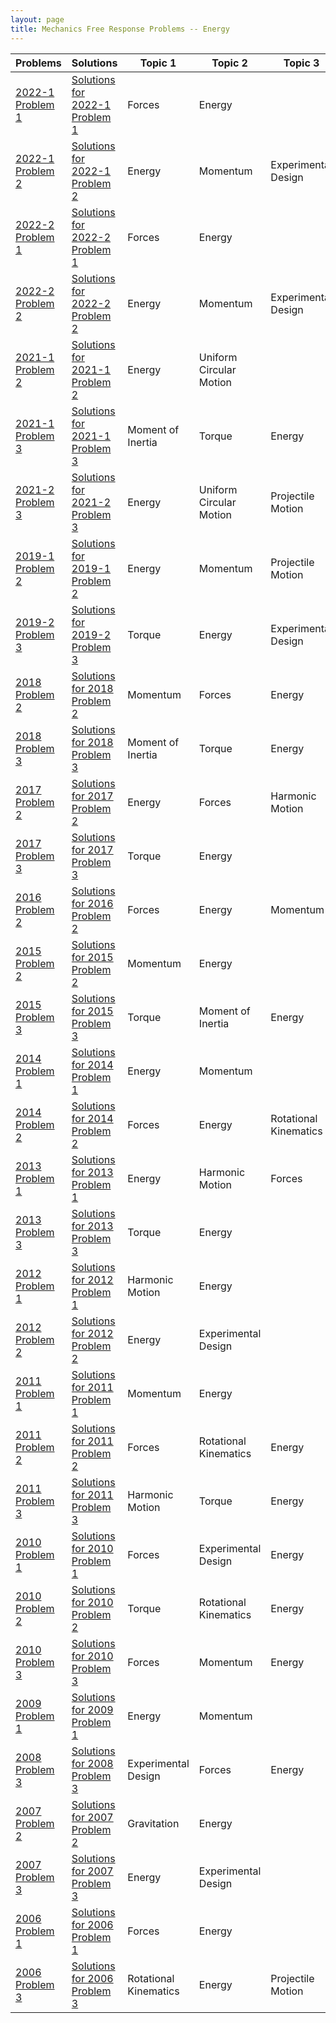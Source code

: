 ```yaml
---
layout: page
title: Mechanics Free Response Problems -- Energy
---
```


| Problems                                                                                                  | Solutions                                                                                                                                            | Topic 1               | Topic 2                 | Topic 3               |
| --------------------------------------------------------------------------------------------------------- | ---------------------------------------------------------------------------------------------------------------------------------------------------- | --------------------- | ----------------------- | --------------------- |
| [2022-1 Problem 1](https://drive.google.com/file/d/1BxboPbMxup9kIiCNHLxAVOpJKsxogJSx/view?usp=share_link) | [Solutions for 2022-1 Problem 1](https://drive.google.com/file/d/1CJRK7vCG4F_lkXcmsO1iSAHF-XsBmWER/view?usp=share_link)                              | Forces                | Energy                  |                       |
| [2022-1 Problem 2](https://drive.google.com/file/d/1BysNFhkSoER7z_rOI4EqisbPYnz9P92A/view?usp=share_link) | [Solutions for 2022-1 Problem 2](https://drive.google.com/file/d/1CMjaKj3el21I8XmybepH0hQ-XlXvWI-c/view?usp=share_link)                              | Energy                | Momentum                | Experimental Design   |
| [2022-2 Problem 1](https://drive.google.com/file/d/1C1ESKT_LLLpypRWFLGMktHk9Y0HnYnRo/view?usp=share_link) | [Solutions for 2022-2 Problem 1](https://drive.google.com/file/d/1CO6PMGKXP58eA_sNfJUTkSNux2TOcVwl/view?usp=share_link)                              | Forces                | Energy                  |                       |
| [2022-2 Problem 2](https://drive.google.com/file/d/1C1LytlvOQIiIZ5frhXYDM7958Wid72K-/view?usp=share_link) | [Solutions for 2022-2 Problem 2](https://drive.google.com/file/d/1COFJaeRa6Jwf_FQ3BMse-bsXqW6BtbpO/view?usp=share_link)                              | Energy                | Momentum                | Experimental Design   |
| [2021-1 Problem 2](https://drive.google.com/file/d/1C4fsQVDJKLN-xh-Q9x3hNl-VAkM2N6wq/view?usp=share_link) | [Solutions for 2021-1 Problem 2](https://drive.google.com/file/d/1CTEz5DBkuWFgQ6DRp-k0vr3tEY6U5apf/view?usp=share_link)                              | Energy                | Uniform Circular Motion |                       |
| [2021-1 Problem 3](https://drive.google.com/file/d/1C4psXCT-8GB7l_HXVpmYOVH_Chu8Kxtj/view?usp=share_link) | [Solutions for 2021-1 Problem 3](https://drive.google.com/file/d/1Ca7v7XsStpdSIT8WQ_NtZVvrR6qXQVj9/view?usp=share_link)                              | Moment of Inertia     | Torque                  | Energy                |
| [2021-2 Problem 3](https://drive.google.com/file/d/1C7xi2yCyfWGTp9jzBJc_2w3wgLe21JCr/view?usp=share_link) | [Solutions for 2021-2 Problem 3](https://drive.google.com/file/d/1Cf4NrNqdXZDc2EbIuB8TdaovTlgkNrvu/view?usp=share_link)                              | Energy                | Uniform Circular Motion | Projectile Motion     |
| [2019-1 Problem 2](https://drive.google.com/file/d/1CBt8FZAQ3IYxkwJSOtn3yJ1fNMlDaCse/view?usp=share_link) | [Solutions for 2019-1 Problem 2](https://drive.google.com/file/d/1Cj2kKhJZwzL0flOy9zp5VV--bf7nlURB/view?usp=share_link)                              | Energy                | Momentum                | Projectile Motion     |
| [2019-2 Problem 3](https://drive.google.com/file/d/1CH54o_bz_IL8Lf9fNyg_ul5RamG77Lkl/view?usp=share_link) | [Solutions for 2019-2 Problem 3](https://drive.google.com/file/d/1CvisBLlHcyRiISfgQTcmdiofMjgOUWTJ/view?usp=share_link)                              | Torque                | Energy                  | Experimental Design   |
| [2018 Problem 2](https://drive.google.com/file/d/1QAqkCodRu5X5QQXHQAt_GNACdMmQsVuc/view?usp=share_link)   | [Solutions for 2018 Problem 2](https://drive.google.com/open?id=1Ex-M2wDYStbjMs9RRfQ0-t75XfZMX4qy&authuser=matthew.dudak%40cusd200.org&usp=drive_fs) | Momentum              | Forces                  | Energy                |
| [2018 Problem 3](https://drive.google.com/file/d/1Q8KT937V1gPjchcVLISfojtrbT_CTgn0/view?usp=share_link)   | [Solutions for 2018 Problem 3](https://drive.google.com/open?id=1ExrygMOeMfF_9n5ckYrncnBwv_WCAflM&authuser=matthew.dudak%40cusd200.org&usp=drive_fs) | Moment of Inertia     | Torque                  | Energy                |
| [2017 Problem 2](https://drive.google.com/file/d/1QIwGhwkZ0Ob1tnFkjVGS04dFcZzwMmSW/view?usp=share_link)   | [Solutions for 2017 Problem 2](https://drive.google.com/open?id=1F09DCPHwP0xBkYarGwxfU7aMHQpeCUXE&authuser=matthew.dudak%40cusd200.org&usp=drive_fs) | Energy                | Forces                  | Harmonic Motion       |
| [2017 Problem 3](https://drive.google.com/file/d/1QMK-0Z_AwiibzYys6t7P618RGozqdJ3U/view?usp=share_link)   | [Solutions for 2017 Problem 3](https://drive.google.com/open?id=1F0z1zcUxVgrjPy1wtubNa607B-Xnbl4p&authuser=matthew.dudak%40cusd200.org&usp=drive_fs) | Torque                | Energy                  |                       |
| [2016 Problem 2](https://drive.google.com/file/d/1QamHmQ4XMD3vs6LHFhN4faql40e21yzZ/view?usp=share_link)   | [Solutions for 2016 Problem 2](https://drive.google.com/open?id=1F1XIQ_VT04WuhPUOgp3kyn8PN3AkIc4o&authuser=matthew.dudak%40cusd200.org&usp=drive_fs) | Forces                | Energy                  | Momentum              |
| [2015 Problem 2](https://drive.google.com/file/d/1Qkk8UdYcq4jHKRjra--rrIMyw120VocV/view?usp=share_link)   | [Solutions for 2015 Problem 2](https://drive.google.com/open?id=1FB8DQYmPtMcf0lVPa_3yDa5WqwePLF3X&authuser=matthew.dudak%40cusd200.org&usp=drive_fs) | Momentum              | Energy                  |                       |
| [2015 Problem 3](https://drive.google.com/file/d/1QkyooJtbtoyNdp0HwPJQ06UoDPcPyCPp/view?usp=share_link)   | [Solutions for 2015 Problem 3](https://drive.google.com/open?id=1FBjKLrw3Mz9w13wDm15rvegjTh4zU968&authuser=matthew.dudak%40cusd200.org&usp=drive_fs) | Torque                | Moment of Inertia       | Energy                |
| [2014 Problem 1](https://drive.google.com/file/d/1Qmb77XJR-dppR4KkZacJn_pt_9aFjvSG/view?usp=share_link)   | [Solutions for 2014 Problem 1](https://drive.google.com/open?id=1FC-BmLCQKu0_g3xH7165dammAnGPgkVa&authuser=matthew.dudak%40cusd200.org&usp=drive_fs) | Energy                | Momentum                |                       |
| [2014 Problem 2](https://drive.google.com/file/d/1QqFu036PmI4cjdflwD7Zo5XOUzR-EArJ/view?usp=share_link)   | [Solutions for 2014 Problem 2](https://drive.google.com/open?id=1FDAv8eWLEumeXodCximSTCWTxQdOVW4I&authuser=matthew.dudak%40cusd200.org&usp=drive_fs) | Forces                | Energy                  | Rotational Kinematics |
| [2013 Problem 1](https://drive.google.com/file/d/1Qv496jt9IyL8uCAJzUMJS5-mfK5Pvu2X/view?usp=share_link)   | [Solutions for 2013 Problem 1](https://drive.google.com/open?id=1FFrDoTU4dVDGFo6FqGugRECJkq8i-3w-&authuser=matthew.dudak%40cusd200.org&usp=drive_fs) | Energy                | Harmonic Motion         | Forces                |
| [2013 Problem 3](https://drive.google.com/file/d/1R8ECWBFj231jh1bOmaWg555FWzDT4O9K/view?usp=share_link)   | [Solutions for 2013 Problem 3](https://drive.google.com/open?id=1FJGyKgzIThFYSJ_dSONM0DJeAauJ1O-F&authuser=matthew.dudak%40cusd200.org&usp=drive_fs) | Torque                | Energy                  |                       |
| [2012 Problem 1](https://drive.google.com/file/d/1E1al7ZWtociL0WTPCkZ1XLkV7_T02xnc/view?usp=share_link)   | [Solutions for 2012 Problem 1](https://drive.google.com/open?id=1FK385YX-SeDAu_PbO05g22Su8x8jwVgl&authuser=matthew.dudak%40cusd200.org&usp=drive_fs) | Harmonic Motion       | Energy                  |                       |
| [2012 Problem 2](https://drive.google.com/file/d/1E3FsZ8ug0ih9j0F_HH4mttBpK2XfuBez/view?usp=share_link)   | [Solutions for 2012 Problem 2](https://drive.google.com/open?id=1FOdDbG7QNs7k6StZbgecIbOJGmmkkBOV&authuser=matthew.dudak%40cusd200.org&usp=drive_fs) | Energy                | Experimental Design     |                       |
| [2011 Problem 1](https://drive.google.com/file/d/1E8RRzBhAFQ1ILN-8D6VNedB0rbUfcbqx/view?usp=share_link)   | [Solutions for 2011 Problem 1](https://drive.google.com/open?id=1FSk7HZySOkuLy-0nWEn4XGSYNlW8xwV2&authuser=matthew.dudak%40cusd200.org&usp=drive_fs) | Momentum              | Energy                  |                       |
| [2011 Problem 2](https://drive.google.com/file/d/1E8yT1l02mv7ge1Rfon19Lij2pep603oR/view?usp=share_link)   | [Solutions for 2011 Problem 2](https://drive.google.com/open?id=1FT9po1MbMcf0Y1fpb2FkiW1YwUvdGJ_o&authuser=matthew.dudak%40cusd200.org&usp=drive_fs) | Forces                | Rotational Kinematics   | Energy                |
| [2011 Problem 3](https://drive.google.com/file/d/1E9nrrUFLTpz5TgjtUcyixr5fSQzvRoQz/view?usp=share_link)   | [Solutions for 2011 Problem 3](https://drive.google.com/open?id=1FT_z-aaIy9_No7Hk5YYDkRwwui6NpIw5&authuser=matthew.dudak%40cusd200.org&usp=drive_fs) | Harmonic Motion       | Torque                  | Energy                |
| [2010 Problem 1](https://drive.google.com/file/d/1EDMTIBdS_py5BX8wVwavRPEPNgxLLGPm/view?usp=share_link)   | [Solutions for 2010 Problem 1](https://drive.google.com/open?id=1FTwh_V0FHjETuJ4JJRGkWuRbCskhATnr&authuser=matthew.dudak%40cusd200.org&usp=drive_fs) | Forces                | Experimental Design     | Energy                |
| [2010 Problem 2](https://drive.google.com/file/d/1EEseKsmG9cg-GUxQzPIeLQOseh4oPkgO/view?usp=share_link)   | [Solutions for 2010 Problem 2](https://drive.google.com/open?id=1FWbjXMORK-O5k_d42_tKXTJUhjz-u6sv&authuser=matthew.dudak%40cusd200.org&usp=drive_fs) | Torque                | Rotational Kinematics   | Energy                |
| [2010 Problem 3](https://drive.google.com/file/d/1EG1eKiCl_IUVOrMaKpz6RyBfMuvLPbFJ/view?usp=share_link)   | [Solutions for 2010 Problem 3](https://drive.google.com/open?id=1FYYsZtJ3V_5SGDOAAw_KiZRmVpfOWWWy&authuser=matthew.dudak%40cusd200.org&usp=drive_fs) | Forces                | Momentum                | Energy                |
| [2009 Problem 1](https://drive.google.com/file/d/1EPH9a6gYdYE6xcybrGQScq9TDZ9qRtcT/view?usp=share_link)   | [Solutions for 2009 Problem 1](https://drive.google.com/open?id=1FZCUFkKXepi-emam_q3OCebAZukpfFJU&authuser=matthew.dudak%40cusd200.org&usp=drive_fs) | Energy                | Momentum                |                       |
| [2008 Problem 3](https://drive.google.com/file/d/1Eap6DB79T2tftwP2qhFGutKGWRT2B3in/view?usp=share_link)   | [Solutions for 2008 Problem 3](https://drive.google.com/open?id=1FdsJYl_MytwHUYpL1D7mKHhflMo0SE1t&authuser=matthew.dudak%40cusd200.org&usp=drive_fs) | Experimental Design   | Forces                  | Energy                |
| [2007 Problem 2](https://drive.google.com/file/d/1EllLUKzGblJnjWAwNpW6AuKairULN7Cc/view?usp=share_link)   | [Solutions for 2007 Problem 2](https://drive.google.com/open?id=1Fhebcf87H-5IEje7mfrZ7AbenBZuV5kE&authuser=matthew.dudak%40cusd200.org&usp=drive_fs) | Gravitation           | Energy                  |                       |
| [2007 Problem 3](https://drive.google.com/file/d/1EmSuiVXu7pftQSeOAMT7DVgIxteQwV4q/view?usp=share_link)   | [Solutions for 2007 Problem 3](https://drive.google.com/open?id=1FjpFf_vnr6vixkdML9Y71lplvFutb9vc&authuser=matthew.dudak%40cusd200.org&usp=drive_fs) | Energy                | Experimental Design     |                       |
| [2006 Problem 1](https://drive.google.com/file/d/1ErDrOyijn4MR_Z56t4-PhNVCZmkHuaFz/view?usp=share_link)   | [Solutions for 2006 Problem 1](https://drive.google.com/open?id=1FkIfh1fBBUBeRoRdBRVEHT7_LNolIbKR&authuser=matthew.dudak%40cusd200.org&usp=drive_fs) | Forces                | Energy                  |                       |
| [2006 Problem 3](https://drive.google.com/file/d/1Evb0UBrZx_HcW2oSpBIRD5CPMjcVuu85/view?usp=share_link)   | [Solutions for 2006 Problem 3](https://drive.google.com/open?id=1FmnrAFS4pr1j71lUkJ0CZYlnX55lkTQs&authuser=matthew.dudak%40cusd200.org&usp=drive_fs) | Rotational Kinematics | Energy                  | Projectile Motion     |